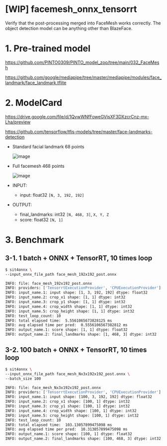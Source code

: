 # [WIP] facemesh_onnx_tensorrt
Verify that the post-processing merged into FaceMesh works correctly. The object detection model can be anything other than BlazeFace.

# 1. Pre-trained model
https://github.com/PINTO0309/PINTO_model_zoo/tree/main/032_FaceMesh

https://github.com/google/mediapipe/tree/master/mediapipe/modules/face_landmark/face_landmark.tflite

# 2. ModelCard

https://drive.google.com/file/d/1QvwWNfFoweGVjsXF3DXzcrCnz-mx-Lha/preview

https://github.com/tensorflow/tfjs-models/tree/master/face-landmarks-detection

- Standard facial landmark 68 points

  ![image](https://user-images.githubusercontent.com/33194443/172013276-3b640648-8bfd-4d2a-b435-4dc610ebc0bb.png)

- Full facemesh 468 points

  ![image](https://user-images.githubusercontent.com/33194443/172013054-4a826611-cb5b-4dfb-ab14-addf0acaa06e.png)

- INPUT:
  - input: float32 `[N, 3, 192, 192]`
- OUTPUT:
  - final_landmarks: int32 `[N, 468, 3]`, `X, Y, Z`
  - score: float32 `[N, 1]`

# 3. Benchmark
## 3-1. 1 batch + ONNX + TensorRT, 10 times loop
```bash
$ sit4onnx \
--input_onnx_file_path face_mesh_192x192_post.onnx

INFO: file: face_mesh_192x192_post.onnx
INFO: providers: ['TensorrtExecutionProvider', 'CPUExecutionProvider']
INFO: input_name.1: input shape: [1, 3, 192, 192] dtype: float32
INFO: input_name.2: crop_x1 shape: [1, 1] dtype: int32
INFO: input_name.3: crop_y1 shape: [1, 1] dtype: int32
INFO: input_name.4: crop_width shape: [1, 1] dtype: int32
INFO: input_name.5: crop_height shape: [1, 1] dtype: int32
INFO: test_loop_count: 10
INFO: total elapsed time:  5.5561065673828125 ms
INFO: avg elapsed time per pred:  0.5556106567382812 ms
INFO: output_name.1: score shape: [1, 1] dtype: float32
INFO: output_name.2: final_landmarks shape: [1, 468, 3] dtype: int32
```
## 3-2. 100 batch + ONNX + TensorRT, 10 times loop
```bash
$ sit4onnx \
--input_onnx_file_path face_mesh_Nx3x192x192_post.onnx \
--batch_size 100

INFO: file: face_mesh_Nx3x192x192_post.onnx
INFO: providers: ['TensorrtExecutionProvider', 'CPUExecutionProvider']
INFO: input_name.1: input shape: [100, 3, 192, 192] dtype: float32
INFO: input_name.2: crop_x1 shape: [100, 1] dtype: int32
INFO: input_name.3: crop_y1 shape: [100, 1] dtype: int32
INFO: input_name.4: crop_width shape: [100, 1] dtype: int32
INFO: input_name.5: crop_height shape: [100, 1] dtype: int32
INFO: test_loop_count: 10
INFO: total elapsed time:  103.13057899475098 ms
INFO: avg elapsed time per pred:  10.313057899475098 ms
INFO: output_name.1: score shape: [100, 1] dtype: float32
INFO: output_name.2: final_landmarks shape: [100, 468, 3] dtype: int32
```

